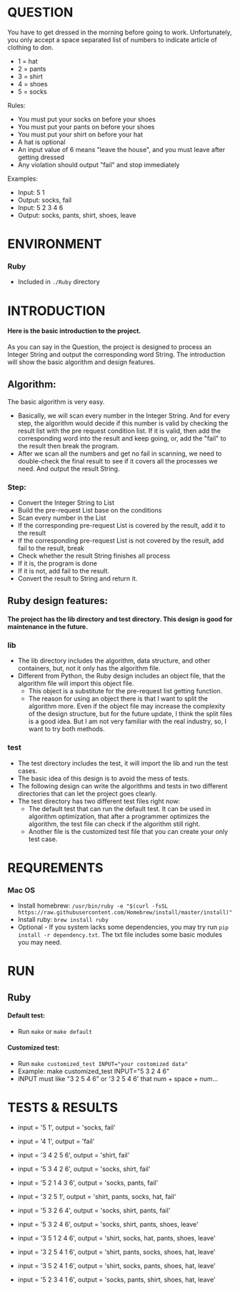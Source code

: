 # QUESTION

You have to get dressed in the morning before going to work. Unfortunately, you only accept a space separated list of numbers to indicate article of clothing to don.

* 1 = hat
* 2 = pants
* 3 = shirt
* 4 = shoes
* 5 = socks

Rules: 
* You must put your socks on before your shoes
* You must put your pants on before your shoes
* You must put your shirt on before your hat
* A hat is optional
* An input value of 6 means "leave the house", and you must leave after getting dressed
* Any violation should output "fail" and stop immediately

Examples:

* Input: 5 1
* Output: socks, fail
* Input: 5 2 3 4 6
* Output: socks, pants, shirt, shoes, leave

# ENVIRONMENT
### Ruby
* Included in `./Ruby` directory

# INTRODUCTION
#### Here is the basic introduction to the project.
As you can say in the Question, the project is designed to process an Integer String and output the corresponding word String. The introduction will show the basic algorithm and design features.

## Algorithm:
The basic algorithm is very easy.  
* Basically, we will scan every number in the Integer String. And for every step, the algorithm would decide if this number is valid by checking the result list with the pre request condition list. If it is valid, then add the corresponding word into the result and keep going, or, add the "fail" to the result then break the program.  
* After we scan all the numbers and get no fail in scanning, we need to double-check the final result to see if it covers all the processes we need. And output the result String.  
### Step:
* Convert the Integer String to List
* Build the pre-request List base on the conditions
* Scan every number in the List
* If the corresponding pre-request List is covered by the result, add it to the result
* If the corresponding pre-request List is not covered by the result, add fail to the result, break
* Check whether the result String finishes all process
* If it is, the program is done
* If it is not, add fail to the result.
* Convert the result to String and return it.

## Ruby design features:
#### The project has the lib directory and test directory. This design is good for maintenance in the future.  
### lib
* The lib directory includes the algorithm, data structure, and other containers, but, not it only has the algorithm file.
* Different from Python, the Ruby design includes an object file, that the algorithm file will import this object file. 
  - This object is a substitute for the pre-request list getting function. 
  - The reason for using an object there is that I want to split the algorithm more. Even if the object file may increase the complexity of the design structure, but for the future update, I think the split files is a good idea. But I am not very familiar with the real industry, so, I want to try both methods. 
### test
* The test directory includes the test, it will import the lib and run the test cases. 
* The basic idea of this design is to avoid the mess of tests. 
* The following design can write the algorithms and tests in two different directories that can let the project goes clearly.
* The test directory has two different test files right now: 
  - The default test that can run the default test. It can be used in algorithm optimization, that after a programmer optimizes the algorithm, the test file can check if the algorithm still right. 
  - Another file is the customized test file that you can create your only test case.

# REQUREMENTS
### Mac OS
* Install homebrew: 
`/usr/bin/ruby -e "$(curl -fsSL https://raw.githubusercontent.com/Homebrew/install/master/install)"`
* Install ruby: `brew install ruby`
* Optional - If you system lacks some dependencies, you may try run `pip install -r dependency.txt`. The txt file includes some basic modules you may need.

# RUN
## Ruby
#### Default test: 
* Run `make` or `make default`
#### Customized test: 
* Run `make customized_test INPUT="your costomized data"`
* Example: make customized_test INPUT="5 3 2 4 6"
* INPUT must like "3 2 5 4 6" or '3 2 5 4 6' that num + space + num...

# TESTS & RESULTS

* input = '5 1', output = 'socks, fail'

* input = '4 1', output = 'fail'

* input = '3 4 2 5 6', output = 'shirt, fail'

* input = '5 3 4 2 6', output = 'socks, shirt, fail'

* input = '5 2 1 4 3 6', output = 'socks, pants, fail'

* input = '3 2 5 1', output = 'shirt, pants, socks, hat, fail'

* input = '5 3 2 6 4', output = 'socks, shirt, pants, fail'

* input = '5 3 2 4 6', output = 'socks, shirt, pants, shoes, leave'

* input = '3 5 1 2 4 6', output = 'shirt, socks, hat, pants, shoes, leave'

* input = '3 2 5 4 1 6', output = 'shirt, pants, socks, shoes, hat, leave'

* input = '3 5 2 4 1 6', output = 'shirt, socks, pants, shoes, hat, leave'

* input = '5 2 3 4 1 6', output = 'socks, pants, shirt, shoes, hat, leave'